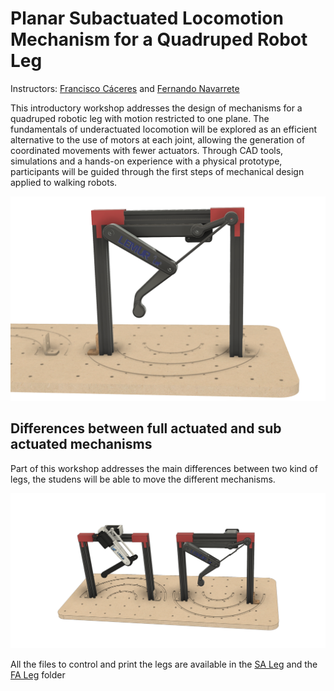 # Planar Subactuated Locomotion Mechanism for a Quadruped Robot Leg
Instructors: [Francisco Cáceres](https://github.com/Panxouu) and [Fernando Navarrete](https://github.com/FernandoN23)

This introductory workshop addresses the design of mechanisms for a quadruped robotic leg with motion restricted to one plane. The fundamentals of underactuated locomotion will be explored as an efficient alternative to the use of motors at each joint, allowing the generation of coordinated movements with fewer actuators. Through CAD tools, simulations and a hands-on experience with a physical prototype, participants will be guided through the first steps of mechanical design applied to walking robots. 

<img src= Sub-actuated_Leg.png  width=600>

## Differences between full actuated and sub actuated mechanisms

Part of this workshop addresses the main differences between two kind of legs, the studens will be able to move the different mechanisms. 

<img src= Comparation.png width=800> 

All the files to control and print the legs are available in the [SA Leg](https://github.com/LabRobDIMEC/ICRA_LA_CHILE_HO1a/tree/main/SA%20Leg) and the [FA Leg](https://github.com/LabRobDIMEC/ICRA_LA_CHILE_HO1a/tree/main/FA%20Leg/Step%20Files) folder
